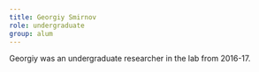 ```yaml
---
title: Georgiy Smirnov
role: undergraduate
group: alum
---
```


Georgiy was an undergraduate researcher in the lab from 2016-17.
